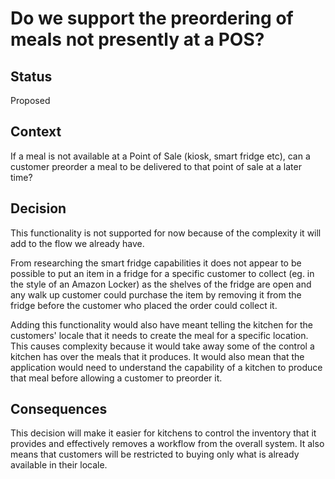 # Do we support the preordering of meals not presently at a POS?

## Status
Proposed

## Context
If a meal is not available at a Point of Sale (kiosk, smart fridge etc), can a customer preorder a meal to be delivered to that point of sale at a later time?

## Decision
This functionality is not supported for now because of the complexity it will add to the flow we already have. 

From researching the smart fridge capabilities it does not appear to be possible to put an item in a fridge for a specific customer to collect (eg. in the style of an Amazon Locker) as the shelves of the fridge are open and any walk up customer could purchase the item by removing it from the fridge before the customer who placed the order could collect it.

Adding this functionality would also have meant telling the kitchen for the customers' locale that it needs to create the meal for a specific location. This causes complexity because it would take away some of the control a kitchen has over the meals that it produces. It would also mean that the application would need to understand the capability of a kitchen to produce that meal before allowing a customer to preorder it.

## Consequences
This decision will make it easier for kitchens to control the inventory that it provides and effectively removes a workflow from the overall system.
It also means that customers will be restricted to buying only what is already available in their locale.

